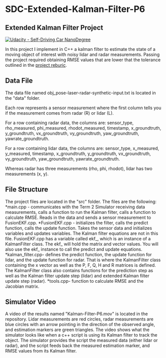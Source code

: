 # SDC-Extended-Kalman-Filter-P6

## Extended Kalman Filter Project
[![Udacity - Self-Driving Car NanoDegree](https://s3.amazonaws.com/udacity-sdc/github/shield-carnd.svg)](http://www.udacity.com/drive)


In this project I implement in C++ a kalman filter to estimate the state of a moving object of interest with noisy lidar and radar measurements. Passing the project required obtaining RMSE values that are lower that the tolerance outlined in the [project reburic](https://review.udacity.com/#!/rubrics/748/view).

Data File
---
The data file named obj_pose-laser-radar-synthetic-input.txt is located in the "data" folder.

Each row represents a sensor measurement where the first column tells you if the measurement comes from radar (R) or lidar (L).

For a row containing radar data, the columns are: sensor_type, rho_measured, phi_measured, rhodot_measured, timestamp, x_groundtruth, y_groundtruth, vx_groundtruth, vy_groundtruth, yaw_groundtruth, yawrate_groundtruth.

For a row containing lidar data, the columns are: sensor_type, x_measured, y_measured, timestamp, x_groundtruth, y_groundtruth, vx_groundtruth, vy_groundtruth, yaw_groundtruth, yawrate_groundtruth.

Whereas radar has three measurements (rho, phi, rhodot), lidar has two measurements (x, y).


File Structure
---
The project files are located in the "src" folder. The files are the following:
*main.cpp - communicates with the Term 2 Simulator receiving data measurements, calls a function to run the Kalman filter, calls a function to calculate RMSE. Reads in the data and sends a sensor measurement to FusionEKF.cpp.
*FusionEKF.cpp - initializes the filter, calls the predict function, calls the update function. Takes the sensor data and initializes variables and updates variables. The Kalman filter equations are not in this file. FusionEKF.cpp has a variable called ekf_, which is an instance of a KalmanFilter class. The ekf_ will hold the matrix and vector values. You will also use the ekf_ instance to call the predict and update equations.
*kalman_filter.cpp- defines the predict function, the update function for lidar, and the update function for radar. That is where the KalmanFilter class containing the x vector as well as the P, F, Q, H and R matrices is defined. The KalmanFilter class also contains functions for the prediction step as well as the Kalman filter update step (lidar) and extended Kalman filter update step (radar).
*tools.cpp- function to calculate RMSE and the Jacobian matrix.

Simulator Video
---
A video of the results named "Kalman-Filter-P6.mov" is located in the repository. Lidar measurements are red circles, radar measurements are blue circles with an arrow pointing in the direction of the observed angle, and estimation markers are green triangles. The video shows what the simulator looks like when a c++ script is using its Kalman filter to track the object. The simulator provides the script the measured data (either lidar or radar), and the script feeds back the measured estimation marker, and RMSE values from its Kalman filter.


